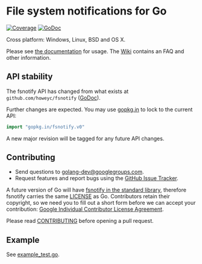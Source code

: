 # File system notifications for Go

[![Coverage](http://gocover.io/_badge/github.com/go-fsnotify/fsnotify)](http://gocover.io/github.com/go-fsnotify/fsnotify) [![GoDoc](https://godoc.org/github.com/go-fsnotify/fsnotify?status.svg)](https://godoc.org/github.com/go-fsnotify/fsnotify)

Cross platform: Windows, Linux, BSD and OS X.

Please see [the documentation](http://godoc.org/github.com/go-fsnotify/fsnotify) for usage. The [Wiki](https://github.com/go-fsnotify/fsnotify/wiki) contains an FAQ and other information.

## API stability

The fsnotify API has changed from what exists at `github.com/howeyc/fsnotify` ([GoDoc](http://godoc.org/github.com/howeyc/fsnotify)).

Further changes are expected. You may use [gopkg.in](https://gopkg.in/fsnotify.v0) to lock to the current API: 

```go
import "gopkg.in/fsnotify.v0"
```

A new major revision will be tagged for any future API changes.

## Contributing

* Send questions to [golang-dev@googlegroups.com](mailto:golang-dev@googlegroups.com). 
* Request features and report bugs using the [GitHub Issue Tracker](https://github.com/go-fsnotify/fsnotify/issues).

A future version of Go will have [fsnotify in the standard library](https://code.google.com/p/go/issues/detail?id=4068), therefore fsnotify carries the same [LICENSE](https://github.com/go-fsnotify/fsnotify/blob/master/LICENSE) as Go. Contributors retain their copyright, so we need you to fill out a short form before we can accept your contribution: [Google Individual Contributor License Agreement](https://developers.google.com/open-source/cla/individual).

Please read [CONTRIBUTING](https://github.com/go-fsnotify/fsnotify/blob/master/CONTRIBUTING.md) before opening a pull request.

## Example

See [example_test.go](https://github.com/go-fsnotify/fsnotify/blob/master/example_test.go).
